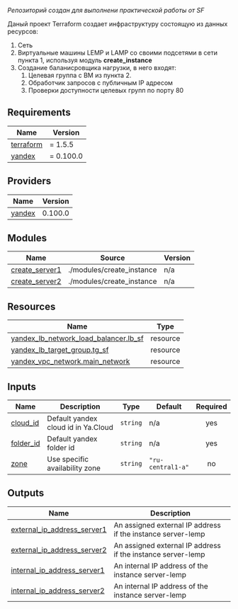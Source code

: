 *Репозиторий создан для выполнени практической работы от SF*

Даный проект Terraform создает инфраструктуру состоящую из данных ресурсов:
1. Сеть
2. Виртуальные машины LEMP и LAMP со своими подсетями в сети пункта 1, используя модуль **create_instance**
3. Создание баланисровщика нагрузки, в него входят:
    1. Целевая группа с ВМ из пункта 2.
    2. Обработчик запросов с публичным IP адресом
    3. Проверки доступности целевых групп по порту 80

<!-- BEGINNING OF PRE-COMMIT-TERRAFORM DOCS HOOK -->
## Requirements

| Name | Version |
|------|---------|
| <a name="requirement_terraform"></a> [terraform](#requirement\_terraform) | = 1.5.5 |
| <a name="requirement_yandex"></a> [yandex](#requirement\_yandex) | = 0.100.0 |

## Providers

| Name | Version |
|------|---------|
| <a name="provider_yandex"></a> [yandex](#provider\_yandex) | 0.100.0 |

## Modules

| Name | Source | Version |
|------|--------|---------|
| <a name="module_create_server1"></a> [create\_server1](#module\_create\_server1) | ./modules/create_instance | n/a |
| <a name="module_create_server2"></a> [create\_server2](#module\_create\_server2) | ./modules/create_instance | n/a |

## Resources

| Name | Type |
|------|------|
| [yandex_lb_network_load_balancer.lb_sf](https://registry.terraform.io/providers/yandex-cloud/yandex/0.100.0/docs/resources/lb_network_load_balancer) | resource |
| [yandex_lb_target_group.tg_sf](https://registry.terraform.io/providers/yandex-cloud/yandex/0.100.0/docs/resources/lb_target_group) | resource |
| [yandex_vpc_network.main_network](https://registry.terraform.io/providers/yandex-cloud/yandex/0.100.0/docs/resources/vpc_network) | resource |

## Inputs

| Name | Description | Type | Default | Required |
|------|-------------|------|---------|:--------:|
| <a name="input_cloud_id"></a> [cloud\_id](#input\_cloud\_id) | Default yandex cloud id in Ya.Cloud | `string` | n/a | yes |
| <a name="input_folder_id"></a> [folder\_id](#input\_folder\_id) | Default yandex folder id | `string` | n/a | yes |
| <a name="input_zone"></a> [zone](#input\_zone) | Use specific availability zone | `string` | `"ru-central1-a"` | no |

## Outputs

| Name | Description |
|------|-------------|
| <a name="output_external_ip_address_server1"></a> [external\_ip\_address\_server1](#output\_external\_ip\_address\_server1) | An assigned external IP address if the instance server-lemp |
| <a name="output_external_ip_address_server2"></a> [external\_ip\_address\_server2](#output\_external\_ip\_address\_server2) | An assigned external IP address if the instance server-lemp |
| <a name="output_internal_ip_address_server1"></a> [internal\_ip\_address\_server1](#output\_internal\_ip\_address\_server1) | An internal IP address of the instance server-lemp |
| <a name="output_internal_ip_address_server2"></a> [internal\_ip\_address\_server2](#output\_internal\_ip\_address\_server2) | An internal IP address of the instance server-lemp |
<!-- END OF PRE-COMMIT-TERRAFORM DOCS HOOK -->   